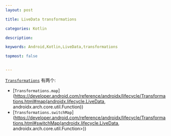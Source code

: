 ```yaml
---
layout: post

title: LiveData transformations

categories: Kotlin

description: 

keywords: Android,Kotlin,LiveData,transformations

topmost: false


---
```


 [`Transformations`](https://developer.android.com/reference/androidx/lifecycle/Transformations.html) 有两个: 

- [`Transformations.map`](https://developer.android.com/reference/androidx/lifecycle/Transformations.html#map(androidx.lifecycle.LiveData, androidx.arch.core.util.Function))
- [`Transformations.switchMap`](https://developer.android.com/reference/androidx/lifecycle/Transformations.html#switchMap(androidx.lifecycle.LiveData, androidx.arch.core.util.Function>))


